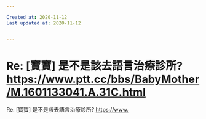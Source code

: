 ```yaml
---

Created at: 2020-11-12
Last updated at: 2020-11-12


---
```


# Re: [寶寶] 是不是該去語言治療診所?https://www.ptt.cc/bbs/BabyMother/M.1601133041.A.31C.html


Re: \[寶寶\] 是不是該去語言治療診所?
<https://>[www.](http://www.ptt.cc/bbs/BabyMother/M.1601133041.A.31C.html)

